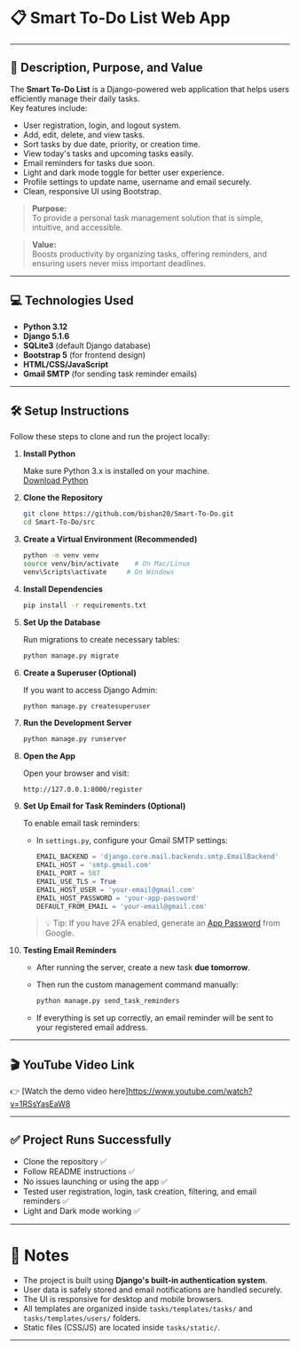 
# 📋 Smart To-Do List Web App

---

## 📖 Description, Purpose, and Value

The **Smart To-Do List** is a Django-powered web application that helps users efficiently manage their daily tasks.  
Key features include:

- User registration, login, and logout system.
- Add, edit, delete, and view tasks.
- Sort tasks by due date, priority, or creation time.
- View today's tasks and upcoming tasks easily.
- Email reminders for tasks due soon.
- Light and dark mode toggle for better user experience.
- Profile settings to update name, username and email securely.
- Clean, responsive UI using Bootstrap.

> **Purpose:**  
To provide a personal task management solution that is simple, intuitive, and accessible.

> **Value:**  
Boosts productivity by organizing tasks, offering reminders, and ensuring users never miss important deadlines.

---

## 💻 Technologies Used

- **Python 3.12**
- **Django 5.1.6**
- **SQLite3** (default Django database)
- **Bootstrap 5** (for frontend design)
- **HTML/CSS/JavaScript**
- **Gmail SMTP** (for sending task reminder emails)

---

## 🛠️ Setup Instructions

Follow these steps to clone and run the project locally:

1. **Install Python**

   Make sure Python 3.x is installed on your machine.  
   [Download Python](https://www.python.org/downloads/)

2. **Clone the Repository**

   ```bash
   git clone https://github.com/bishan20/Smart-To-Do.git
   cd Smart-To-Do/src
   ```

3. **Create a Virtual Environment (Recommended)**

   ```bash
   python -m venv venv
   source venv/bin/activate    # On Mac/Linux
   venv\Scripts\activate     # On Windows
   ```

4. **Install Dependencies**

   ```bash
   pip install -r requirements.txt
   ```

5. **Set Up the Database**

   Run migrations to create necessary tables:

   ```bash
   python manage.py migrate
   ```

6. **Create a Superuser (Optional)**

   If you want to access Django Admin:

   ```bash
   python manage.py createsuperuser
   ```

7. **Run the Development Server**

   ```bash
   python manage.py runserver
   ```

8. **Open the App**

   Open your browser and visit:

   ```
   http://127.0.0.1:8000/register
   ```

9. **Set Up Email for Task Reminders (Optional)**

   To enable email task reminders:

   - In `settings.py`, configure your Gmail SMTP settings:

     ```python
     EMAIL_BACKEND = 'django.core.mail.backends.smtp.EmailBackend'
     EMAIL_HOST = 'smtp.gmail.com'
     EMAIL_PORT = 587
     EMAIL_USE_TLS = True
     EMAIL_HOST_USER = 'your-email@gmail.com'
     EMAIL_HOST_PASSWORD = 'your-app-password'
     DEFAULT_FROM_EMAIL = 'your-email@gmail.com'
     ```

   > 💡 Tip: If you have 2FA enabled, generate an [App Password](https://support.google.com/accounts/answer/185833) from Google.

10. **Testing Email Reminders**

    - After running the server, create a new task **due tomorrow**.
    - Then run the custom management command manually:

      ```bash
      python manage.py send_task_reminders
      ```

    - If everything is set up correctly, an email reminder will be sent to your registered email address.

---

## 🎬 YouTube Video Link

👉 [Watch the demo video here]https://www.youtube.com/watch?v=1RSsYasEaW8

---

## ✅ Project Runs Successfully

- Clone the repository ✅
- Follow README instructions ✅
- No issues launching or using the app ✅
- Tested user registration, login, task creation, filtering, and email reminders ✅
- Light and Dark mode working ✅

---

# 🚀 Notes

- The project is built using **Django's built-in authentication system**.
- User data is safely stored and email notifications are handled securely.
- The UI is responsive for desktop and mobile browsers.
- All templates are organized inside `tasks/templates/tasks/` and `tasks/templates/users/` folders.
- Static files (CSS/JS) are located inside `tasks/static/`.

---
